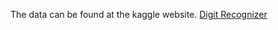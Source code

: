 The data can be found at the kaggle website. [Digit Recognizer](https://www.kaggle.com/c/digit-recognizer)
